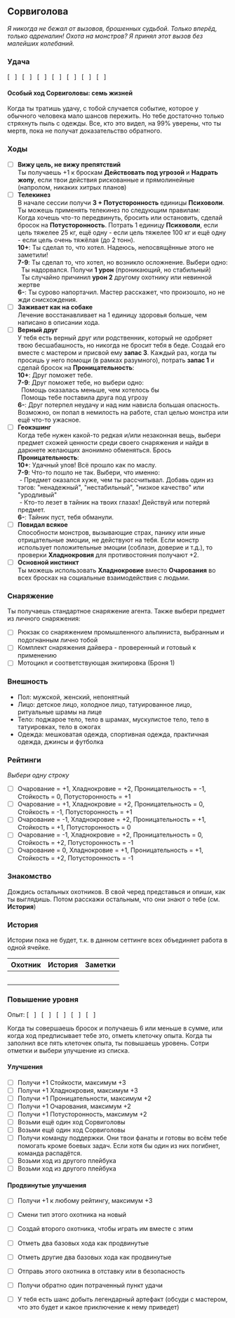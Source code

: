 ## Сорвиголова
_Я никогда не бежал от вызовов, брошенных судьбой. Только вперёд, только адреналин! Охота на монстров? Я принял этот вызов без малейших колебаний._
### Удача
[ &nbsp; ] &nbsp; [ &nbsp; ] &nbsp; [ &nbsp; ] &nbsp; [ &nbsp; ] &nbsp; [ &nbsp; ] &nbsp; [ &nbsp; ] &nbsp; [ &nbsp; ]
#### Особый ход Сорвиголовы: семь жизней
Когда ты тратишь удачу, с тобой случается событие, которое у обычного человека мало шансов пережить. Но тебе достаточно только стряхнуть пыль с одежды. Все, кто это видел, на 99% уверены, что ты мертв, пока не получат доказательство обратного.
### Ходы

- [ ] **Вижу цель, не вижу препятствий**<br>Ты получаешь +1 к броскам **Действовать под угрозой** и **Надрать жопу**, если твои действия рискованные и прямолинейные (напролом, никаких хитрых планов)
- [ ] **Телекинез**<br>В начале сессии получи **3 + Потусторонность** единицы **Психоволи**. Ты можешь применять телекинез по следующим правилам:<br>Когда хочешь что-то передвинуть, бросить или остановить, сделай бросок на **Потусторонность**. Потрать 1 единицу **Психоволи**, если цель тяжелее 25 кг, ещё одну - если цель тяжелее 100 кг и ещё одну - если цель очень тяжёлая (до 2 тонн).
<br>**10+**: Ты сделал то, что хотел. Надеюсь, непосвящённые этого не заметили!
<br>**7-9**: Ты сделал то, что хотел, но возникло осложнение. Выбери одно:
<br>&nbsp;&nbsp;Ты надорвался. Получи **1 урон** (проникающий, но стабильный)
<br>&nbsp;&nbsp;Ты случайно причинил **урон 2** другому охотнику или невинной жертве
<br>**6-**: Ты сурово напортачил. Мастер расскажет, что произошло, но не жди снисхождения.
- [ ] **Заживает как на собаке**<br>Лечение восстанавливает на 1 единицу здоровья больше, чем написано в описании хода.
- [ ] **Верный друг**<br>У тебя есть верный друг или родственник, который не одобряет твою бесшабашность, но никогда не бросит тебя в беде. Создай его вместе с мастером и присвой ему **запас 3**. Каждый раз, когда ты просишь у него помощи (в рамках разумного), потрать **запас 1** и сделай бросок на **Проницательность**:
<br>**10+**: Друг поможет тебе.
<br>**7-9**: Друг поможет тебе, но выбери одно:
<br>&nbsp;&nbsp;Помощь оказалась меньше, чем хотелось бы
<br>&nbsp;&nbsp;Помощь тебе поставила друга под угрозу
<br>**6-**: Друг потерпел неудачу и над ним нависла большая опасность. Возможно, он попал в немилость на работе, стал целью монстра или ещё что-то ужасное.
- [ ] **Геокэшинг**<br>Когда тебе нужен какой-то редкая и/или незаконная вещь, выбери предмет схожей ценности среди своего снаряжения и найди в даркнете желающих анонимно обменяться. Брось **Проницательность**:
<br>**10+**: Удачный улов! Всё прошло как по маслу.
<br>**7-9**: Что-то пошло не так. Выбери, что именно:
<br>&nbsp;-&nbsp;Предмет оказался хуже, чем ты рассчитывал. Добавь один из тэгов: "ненадежный", "нестабильный", "низкое качество" или "уродливый"
<br>&nbsp;-&nbsp;Кто-то лезет в тайник на твоих глазах! Действуй или потеряй предмет.
<br>**6-**: Тайник пуст, тебя обманули.
- [ ] **Повидал всякое**<br>Способности монстров, вызывающие страх, панику или иные отрицательные эмоции, не действуют на тебя. Если монстр использует положительные эмоции (соблазн, доверие и т.д.), то проверки **Хладнокровия** для противостояния получают +2.
- [ ] **Основной инстинкт**<br>Ты можешь использовать **Хладнокровие** вместо **Очарования** во всех бросках на социальные взаимодействия с людьми.

### Снаряжение

Ты получаешь стандартное снаряжение агента.
Также выбери предмет из личного снаряжения:
- [ ] Рюкзак со снаряжением промышленного альпиниста, выбранным и подогнанным лично тобой
- [ ] Комплект снаряжения дайвера - проверенный и готовый к применению
- [ ] Мотоцикл и соответствующая экипировка (Броня 1)

### Внешность

* Пол: мужской, женский, непонятный
* Лицо: детское лицо, холодное лицо, татуированное лицо, ритуальные шрамы на лице
* Тело: поджарое тело, тело в шрамах, мускулистое тело, тело в татуировках, тело в ожогах
* Одежда: мешковатая одежда, спортивная одежда, практичная одежда, джинсы и футболка

### Рейтинги
_Выбери одну строку_
- [ ] Очарование = +1, Хладнокровие = +2, Проницательность = -1, Стойкость =  0, Потусторонность = +1
- [ ] Очарование = +1, Хладнокровие = +2, Проницательность =  0, Стойкость = -1, Потусторонность = +1
- [ ] Очарование = -1, Хладнокровие = +2, Проницательность = +1, Стойкость = +1, Потусторонность =  0
- [ ] Очарование = -1, Хладнокровие = +2, Проницательность =  0, Стойкость = +2, Потусторонность = -1
- [ ] Очарование =  0, Хладнокровие = +1, Проницательность = +1, Стойкость = +2, Потусторонность = -1

### Знакомство

Дождись остальных охотников. В свой черед представься и опиши, как ты выглядишь. Потом расскажи остальным, что они знают о тебе (см. **История**)

### История

Истории пока не будет, т.к. в данном сеттинге всех объединяет работа в одной ячейке.

| Охотник | История | Заметки |
|---------|---------|---------|
|         |  |
|         | |
|         | |
|         | |
|         | |
### Повышение уровня

Опыт: [ &nbsp; ] &nbsp; [ &nbsp; ] &nbsp; [ &nbsp; ] &nbsp; [ &nbsp; ] &nbsp; [ &nbsp; ]

Когда ты совершаешь бросок и получаешь 6 или меньше в сумме, или когда ход предписывает тебе это, отметь клеточку опыта.
Когда ты заполнил все пять клеточек опыта, ты повышаешь уровень. Сотри отметки и выбери улучшение из списка.

#### Улучшения

- [ ] Получи +1 Стойкости, максимум +3
- [ ] Получи +1 Хладнокровия, максимум +3
- [ ] Получи +1 Проницательности, максимум +2
- [ ] Получи +1 Очарования, максимум +2
- [ ] Получи +1 Потусторонность, максимум +2
- [ ] Возьми ещё один ход Сорвиголовы
- [ ] Возьми ещё один ход Сорвиголовы
- [ ] Получи команду поддержки. Они твои фанаты и готовы во всём тебе помогать кроме боевых задач. Если хотя бы один из них погибнет, команда распадётся.
- [ ] Возьми ход из другого плейбука
- [ ] Возьми ход из другого плейбука

#### Продвинутые улучшения
- [ ] Получи +1 к любому рейтингу, максимум +3
- [ ] Смени тип этого охотника на новый
- [ ] Создай второго охотника, чтобы играть им вместе с этим
- [ ] Отметь два базовых хода как продвинутые
- [ ] Отметь другие два базовых хода как продвинутые
- [ ] Отправь этого охотника в отставку или в безопасность
- [ ] Получи обратно один потраченный пункт удачи
- [ ] У тебя есть шанс добыть легендарный артефакт (обсуди с мастером, что это будет и какое приключение к нему приведет)


